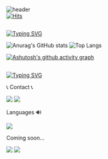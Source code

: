 ![header](https://capsule-render.vercel.app/api?type=Waving&color=0:F2AB39,100:FFD954&height=150&&section=footer&text=Welcome&fontSize=80&fontColor=69491A&desc=ainjin's%20GitHub%20Profile&descAlignY=75)  
[![Hits](https://hits.seeyoufarm.com/api/count/incr/badge.svg?url=https%3A%2F%2Fgithub.com%2Fainjin&count_bg=%23E4B660&title_bg=%23F2AB39&icon=1001tracklists.svg&icon_color=%23FFFFFF&title=hits&edge_flat=false)](https://hits.seeyoufarm.com)


##


 [![Typing SVG](https://readme-typing-svg.demolab.com?font=Single+Day&size=40&pause=1000&color=69491A&random=false&width=435&lines=My+GitHub)](https://git.io/typing-svg)

![Anurag's GitHub stats](https://github-readme-stats.vercel.app/api?username=ainjin&show_icons=true&theme=gruvbox_light)
![Top Langs](https://github-readme-stats.vercel.app/api/top-langs/?username=ainjin&hide_progress=true&show_icons=true&theme=gruvbox_light)

[![Ashutosh's github activity graph](https://github-readme-activity-graph.vercel.app/graph?username=ainjin&theme=tokyo-day)](https://github.com/ainjin/github-readme-activity-graph)


##



 [![Typing SVG](https://readme-typing-svg.demolab.com?font=Single+Day&size=40&pause=1000&color=69491A&random=false&width=435&lines=Information)](https://git.io/typing-svg)

  📞 Contact 📞

<a href="https://www.instagram.com/ain848_k/" target="_blank"><img src="https://img.shields.io/badge/Instagram-E4405F?style=&logo=instagram&logoColor=DDDDDD"/></a>
<img src="https://img.shields.io/badge/ain48kim@gmail.com-EA4335?style=&logo=gmail&logoColor=DDDDDD"/></a>

  Languages 🔊

<img src="https://img.shields.io/badge/C#-20232a.svg?style=for-the-badge&logo=#512BD4&logoColor=8000FF" />

  Coming soon...

<img src="https://img.shields.io/badge/unrealengine-0E1128?style=&logo=unrealengine&logoColor=DDDDD"/></a> 
<img src="https://img.shields.io/badge/Unity-000000?style=&logo=Unity&logoColor=DDDDD"/></a> 
##










